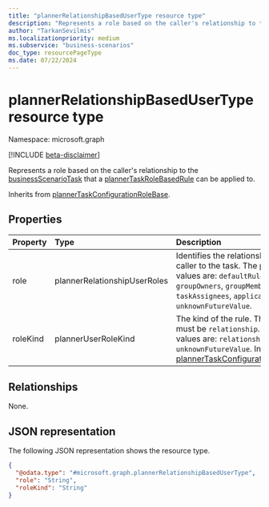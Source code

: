 ```yaml
---
title: "plannerRelationshipBasedUserType resource type"
description: "Represents a role based on the caller's relationship to the businessScenarioTask that a plannerTaskRoleBasedRule can be applied to."
author: "TarkanSevilmis"
ms.localizationpriority: medium
ms.subservice: "business-scenarios"
doc_type: resourcePageType
ms.date: 07/22/2024
---
```


# plannerRelationshipBasedUserType resource type

Namespace: microsoft.graph

[!INCLUDE [beta-disclaimer](../../includes/beta-disclaimer.md)]

Represents a role based on the caller's relationship to the [businessScenarioTask](../resources/businessscenariotask.md) that a [plannerTaskRoleBasedRule](../resources/plannertaskrolebasedrule.md) can be applied to.

Inherits from [plannerTaskConfigurationRoleBase](../resources/plannertaskconfigurationrolebase.md).

## Properties

|Property|Type|Description|
|:---|:---|:---|
|role|plannerRelationshipUserRoles|Identifies the relationship of the caller to the task. The possible values are: `defaultRules`, `groupOwners`, `groupMembers`, `taskAssignees`, `applications`, `unknownFutureValue`.|
|roleKind|plannerUserRoleKind|The kind of the rule. The value must be `relationship`. The possible values are: `relationship`, `unknownFutureValue`. Inherited from [plannerTaskConfigurationRoleBase](../resources/plannertaskconfigurationrolebase.md).|

## Relationships

None.

## JSON representation

The following JSON representation shows the resource type.
<!-- {
  "blockType": "resource",
  "@odata.type": "microsoft.graph.plannerRelationshipBasedUserType"
}
-->
``` json
{
  "@odata.type": "#microsoft.graph.plannerRelationshipBasedUserType",
  "role": "String",
  "roleKind": "String"
}
```
